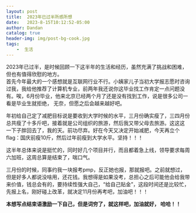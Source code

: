 ```yaml
---
layout: post
title:  2023年已过半所感所想
date:   2023-8-15T10:12:52-05:00
author: Dandan
catalog: true
header-img: img/post-bg-cook.jpg
tags:
    -  生活
---
```


2023年已过半，是时候回顾一下这半年的生活和经历，虽然充满了挑战和困难，但也有值得欣慰的地方。  
首先今年最大的一个感想就是互联网行业不行。小姨家儿子当初大学报志愿时咨询过我，我给他推荐了计算机专业，前两年我还说你这毕业找工作肯定一点问题没有。唉，6月份毕业，他来北京已经两个月了还是没有找到工作，说是很多公司一看是毕业生就拒绝， 无奈，但愿之后会越来越好吧。    

年初给自己定了减肥目标说是要收到大学时候的水平，三月份确实瘦了，三四月份总共瘦了十多斤吧，接着就是公司组织的旅游，然后我又带父母去旅游。这这这  一下子胖回去了，我的天。前功尽弃。好在今天又决定开始减肥，今天再立个flag：国庆前瘦10斤，然后过年前瘦到大学水平。坚持！！！  

这半年总体来说是挺忙的，同时好几个项目并行，而且都着急上线，领导要求每周六加班，这周总算是结束了，喘口气。

三月份的时候，同事约我一块报考pmp，反正她也报，那就报吧。之前就想过，但是好多人都说没啥用，还花钱。我想得是如果没考，总担心之后可能他会给我带来价值，钱总会有的，要持续性强大自己，“给自己贴金”，这段时间还是比较忙，先报上名，刚好碰上改革，就决定11月份再考吧，加油吧！！！   

**本想写点结束语激励一下自己，但是词穷了，就这样吧，加油就好， 哈哈！！**


